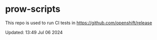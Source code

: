 # prow-scripts

This repo is used to run CI tests in https://github.com/openshift/release

Updated: 13:49 Jul 06 2024
